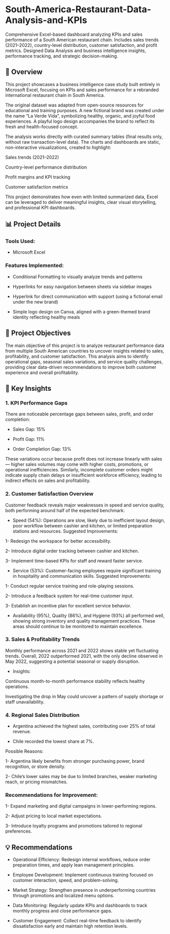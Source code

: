 # South-America-Restaurant-Data-Analysis-and-KPIs
Comprehensive Excel-based dashboard analyzing KPIs and sales performance of a South American restaurant chain. Includes sales trends (2021–2022), country-level distribution, customer satisfaction, and profit metrics. Designed Data Analysis and business intelligence insights, performance tracking, and strategic decision-making.

## 📌 Overview

This project showcases a business intelligence case study built entirely in Microsoft Excel, focusing on KPIs and sales performance for a rebranded international restaurant chain in South America.

The original dataset was adapted from open-source resources for educational and training purposes. A new fictional brand was created under the name “La Verde Vida”, symbolizing healthy, organic, and joyful food experiences. A playful logo design accompanies the brand to reflect its fresh and health-focused concept.

The analysis works directly with curated summary tables (final results only, without raw transaction-level data). The charts and dashboards are static, non-interactive visualizations, created to highlight:

Sales trends (2021–2022)

Country-level performance distribution

Profit margins and KPI tracking

Customer satisfaction metrics

This project demonstrates how even with limited summarized data, Excel can be leveraged to deliver meaningful insights, clear visual storytelling, and professional KPI dashboards.


## 📊 Project Details

### Tools Used:

- Microsoft Excel

### Features Implemented:

- Conditional Formatting to visually analyze trends and patterns

- Hyperlinks for easy navigation between sheets via sidebar images

- Hyperlink for direct communication with support (using a fictional email under the new brand)

- Simple logo design on Canva, aligned with a green-themed brand identity reflecting healthy meals


## 🎯 Project Objectives

The main objective of this project is to analyze restaurant performance data from multiple South American countries to uncover insights related to sales, profitability, and customer satisfaction.
This analysis aims to identify operational gaps, seasonal sales variations, and service quality challenges, providing clear data-driven recommendations to improve both customer experience and overall profitability.


## 🔑 Key Insights

### 1. KPI Performance Gaps
There are noticeable percentage gaps between sales, profit, and order completion:

- Sales Gap: 15%

- Profit Gap: 11%

- Order Completion Gap: 13%

These variations occur because profit does not increase linearly with sales — higher sales volumes may come with higher costs, promotions, or operational inefficiencies. Similarly, incomplete customer orders might indicate supply chain delays or insufficient workforce efficiency, leading to indirect effects on sales and profitability.

### 2. Customer Satisfaction Overview
Customer feedback reveals major weaknesses in speed and service quality, both performing around half of the expected benchmark:

- Speed (54%):
Operations are slow, likely due to inefficient layout design, poor workflow between cashier and kitchen, or limited preparation stations and resources.
Suggested Improvements:

1- Redesign the workspace for better accessibility.

2- Introduce digital order tracking between cashier and kitchen.

3- Implement time-based KPIs for staff and reward faster service.

- Service (53%):
Customer-facing employees require significant training in hospitality and communication skills.
Suggested Improvements:

1- Conduct regular service training and role-playing sessions.

2- Introduce a feedback system for real-time customer input.

3- Establish an incentive plan for excellent service behavior.

- Availability (95%), Quality (86%), and Hygiene (93%) all performed well, showing strong inventory and quality management practices. These areas should continue to be monitored to maintain excellence.

### 3. Sales & Profitability Trends
Monthly performance across 2021 and 2022 shows stable yet fluctuating trends.
Overall, 2022 outperformed 2021, with the only decline observed in May 2022, suggesting a potential seasonal or supply disruption.

- Insights:

Continuous month-to-month performance stability reflects healthy operations.

Investigating the drop in May could uncover a pattern of supply shortage or staff unavailability.

### 4. Regional Sales Distribution

- Argentina achieved the highest sales, contributing over 25% of total revenue.

- Chile recorded the lowest share at 7%.

Possible Reasons:

1- Argentina likely benefits from stronger purchasing power, brand recognition, or store density.

2- Chile’s lower sales may be due to limited branches, weaker marketing reach, or pricing mismatches.

### Recommendations for Improvement:

1- Expand marketing and digital campaigns in lower-performing regions.

2- Adjust pricing to local market expectations.

3- Introduce loyalty programs and promotions tailored to regional preferences.


## 💡 Recommendations

- Operational Efficiency: Redesign internal workflows, reduce order preparation times, and apply lean management principles.

- Employee Development: Implement continuous training focused on customer interaction, speed, and problem-solving.

- Market Strategy: Strengthen presence in underperforming countries through promotions and localized menu options.

- Data Monitoring: Regularly update KPIs and dashboards to track monthly progress and close performance gaps.

- Customer Engagement: Collect real-time feedback to identify dissatisfaction early and maintain high retention levels.
